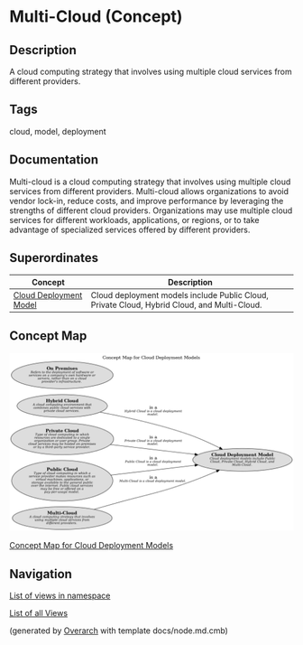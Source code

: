 
# Multi-Cloud (Concept)
## Description
A cloud computing strategy that involves using multiple cloud services from different providers.


## Tags
cloud, model, deployment

## Documentation
Multi-cloud is a cloud computing strategy that involves using multiple cloud services from different providers.
Multi-cloud allows organizations to avoid vendor lock-in, reduce costs, and improve performance by leveraging the strengths of different cloud providers.
Organizations may use multiple cloud services for different workloads, applications, or regions, or to take advantage of specialized services offered by different providers.
## Superordinates
| Concept | Description |
|---|---|
| [Cloud Deployment Model](../../../software-development/cloud/cloud-deployment-model.md)| Cloud deployment models include Public Cloud, Private Cloud, Hybrid Cloud, and Multi-Cloud. |

## Concept Map
![Concept Map for Cloud Deployment Models](../../../software-development/cloud/deployment-model/concept-view.png)

[Concept Map for Cloud Deployment Models](../../../software-development/cloud/deployment-model/concept-view.md)


## Navigation
[List of views in namespace](./views-in-namespace.md)

[List of all Views](../../../views.md)


(generated by [Overarch](https://github.com/soulspace-org/overarch) with template docs/node.md.cmb)
